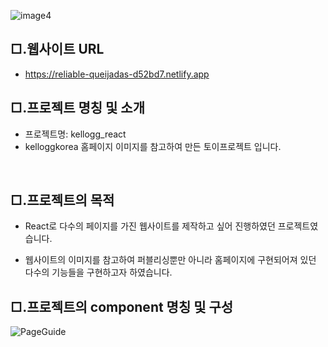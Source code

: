 ![image4](https://user-images.githubusercontent.com/104630719/166416971-3668392e-f4e7-49ff-b2fc-b3475e68a376.png)
## □.웹사이트 URL
- <a href="https://reliable-queijadas-d52bd7.netlify.app">https://reliable-queijadas-d52bd7.netlify.app</a>

## □.프로젝트 명칭 및 소개
- 프로젝트명: kellogg_react
- kelloggkorea 홈페이지 이미지를 참고하여 만든 토이프로젝트 입니다.
<br/>

## □.프로젝트의 목적
- React로 다수의 페이지를 가진 웹사이트를 제작하고 싶어 진행하였던 프로젝트였습니다.

- 웹사이트의 이미지를 참고하여  퍼블리싱뿐만 아니라  홈페이지에 구현되어져 있던
다수의 기능들을 구현하고자 하였습니다.


## □.프로젝트의 component 명칭 및 구성

![PageGuide](https://user-images.githubusercontent.com/104630719/166453956-ab7d8840-38a9-4176-b042-89491d98dca9.png)
